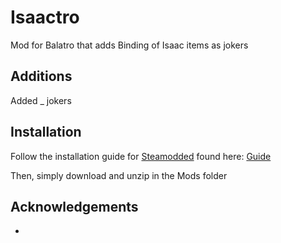 # Isaactro
Mod for Balatro that adds Binding of Isaac items as jokers

## Additions
Added _ jokers

## Installation
Follow the installation guide for [Steamodded](https://github.com/Steamodded) found here: [Guide](https://github.com/Steamodded/smods/wiki)

Then, simply download and unzip in the Mods folder

## Acknowledgements
-
